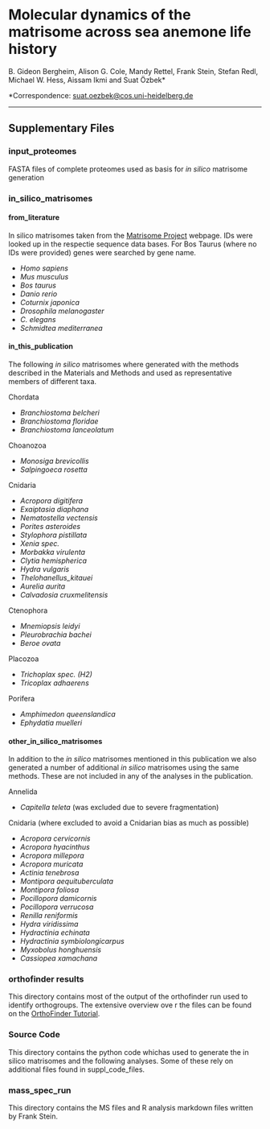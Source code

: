 # Molecular dynamics of the matrisome across sea anemone life history 
 
B. Gideon Bergheim, Alison G. Cole, Mandy Rettel, Frank Stein, Stefan Redl, Michael W. Hess, Aissam Ikmi and Suat Özbek* 

*Correspondence: suat.oezbek@cos.uni-heidelberg.de

---

## Supplementary Files

### input_proteomes
FASTA files of complete proteomes used as basis for *in silico* matrisome generation

### in_silico_matrisomes
#### from_literature
In silico matrisomes taken from the [Matrisome Project](https://sites.google.com/uic.edu/matrisome/home) webpage. IDs were looked up in the respectie sequence data bases. For Bos Taurus (where no IDs were provided) genes were searched by gene name.<br>
- *Homo sapiens*
- *Mus musculus*
- *Bos taurus*
- *Danio rerio*
- *Coturnix japonica*
- *Drosophila melanogaster*
- *C. elegans*
- *Schmidtea mediterranea*

#### in_this_publication
The following *in silico* matrisomes where generated with the methods described in the Materials and Methods and used as representative members of different taxa.

Chordata
- *Branchiostoma belcheri*
- *Branchiostoma floridae*
- *Branchiostoma lanceolatum*

Choanozoa
 - *Monosiga brevicollis*
 - *Salpingoeca rosetta*

 Cnidaria
 - *Acropora digitifera*
 - *Exaiptasia diaphana*
 - *Nematostella vectensis*
 - *Porites asteroides*
 - *Stylophora pistillata*
 - *Xenia spec.*
 - *Morbakka virulenta*
 - *Clytia hemispherica*
 - *Hydra vulgaris*
 - *Thelohanellus_kitauei*
 - *Aurelia aurita*
 - *Calvadosia cruxmelitensis*

Ctenophora
- *Mnemiopsis leidyi*
- *Pleurobrachia bachei*
- *Beroe ovata*

Placozoa
- *Trichoplax spec. (H2)*
- *Tricoplax adhaerens*

Porifera
- *Amphimedon queenslandica*
- *Ephydatia muelleri*

#### other_in_silico_matrisomes
In addition to the *in silico* matrisomes mentioned in this publication we also generated a number of additional *in silico* matrisomes using the same methods. These are not included in any of the analyses in the publication.

Annelida
- *Capitella teleta* (was excluded due to severe fragmentation)

Cnidaria (where excluded to avoid a Cnidarian bias as much as possible)
- *Acropora cervicornis*
- *Acropora hyacinthus*
- *Acropora millepora*
- *Acropora muricata*
- *Actinia tenebrosa*
- *Montipora aequituberculata*
- *Montipora foliosa*
- *Pocillopora damicornis*
- *Pocillopora verrucosa*
- *Renilla reniformis*
- *Hydra viridissima*
- *Hydractinia echinata*
- *Hydractinia symbiolongicarpus*
- *Myxobolus honghuensis*
- *Cassiopea xamachana*

### orthofinder results
This directory contains most of the output of the orthofinder run used to identify orthogroups. The extensive overview ove r the files can be found on the [OrthoFinder Tutorial](https://davidemms.github.io/orthofinder_tutorials/exploring-orthofinders-results.html).

### Source Code
This directory contains the python code whichas used to generate the in silico matrisomes and the following analyses. Some of these rely on additional files found in suppl_code_files.

### mass_spec_run
This directory contains the MS files and R analysis markdown files written by Frank Stein.
